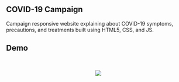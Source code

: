 ## COVID-19 Campaign
Campaign responsive website explaining about COVID-19 symptoms, precautions, and treatments built using HTML5, CSS, and JS.

## Demo
<br>
<p align="center">
  <img src="docs/1.gif">
</p>
<br>
